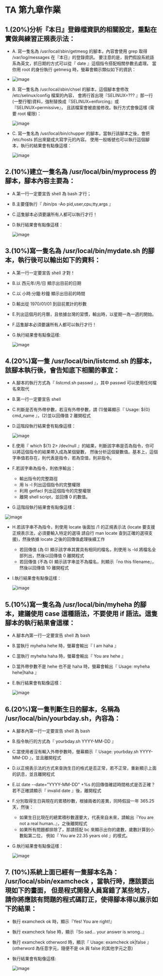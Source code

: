 # TA 第九章作業
## 1.(20%)分析『本日』登錄檔資訊的相關設定，重點在實做與練習正規表示法：
- A. 寫一隻名為 /usr/local/sbin/getmesg 的腳本，內容會使用 grep 取得 /var/log/messages 在『本日』的登錄資訊。 要注意的是，我們假設系統語系為英文，抓日期的方式可以從『 date 』這個指令搭配相關參數去處理。 當你用 root 的身份執行 getmesg 時，螢幕會顯示類似如下的資訊：
- 
  ![image](https://github.com/vbkservices/mybookword/assets/97799165/ff2fa48c-1528-48b5-972b-c84a4524d603)
- B. 寫一隻名為 /usr/local/sbin/chsel 的腳本，這個腳本會修改 /etc/selinux/config 檔案的內容， 會將行首出現『SELINUX=??? 』那一行(一整行喔)資料，強制替換成『SELINUX=enforcing』或『SELINUX=permissive』， 且該檔案會被直接修改。執行方式會像這樣 (需要 root 權限)：

  ![image](https://github.com/vbkservices/mybookword/assets/97799165/9b8cad0b-66ce-4efb-a130-84843430e0a1)
- C. 寫一隻名為 /usr/local/bin/chupper 的腳本，當執行該腳本之後，會把 /etc/hosts 抓出來變成大寫字元的內容。 使用一般帳號也可以執行這個腳本，執行的結果會有點像這樣：
  
  ![image](https://github.com/vbkservices/mybookword/assets/97799165/82e0bb38-ad52-4c2d-a74d-417164b1801b)
## 2.(10%)建立一隻名為 /usr/local/bin/myprocess 的腳本，腳本內容主要為：
- A.第一行一定要宣告 shell 為 bash 才行；
- B.主要僅執行『 /bin/ps -Ao pid,user,cpu,tty,args 』
- C.這隻腳本必須要讓所有人都可以執行才行！
- D.執行結果會有點像這樣：
  
  ![image](https://github.com/vbkservices/mybookword/assets/97799165/cd9771be-55a9-401c-ab8e-0bd43ce7f828)
## 3.(10%)寫一隻名為 /usr/local/bin/mydate.sh 的腳本，執行後可以輸出如下的資料：
- A.第一行一定要宣告 shell 才對！
- B.以 西元年/月/日 顯示出目前的日期
- C.以 小時:分鐘:秒鐘 顯示出目前的時間
- D.輸出從 1970/01/01 到目前累計的秒數
- E.列出這個月的月曆，且依據台灣的習慣，輸出時，以星期一為一週的開始。
- F.這隻腳本必須要讓所有人都可以執行才行！
- G.執行結果會有點像這樣:
  
  ![image](https://github.com/vbkservices/mybookword/assets/97799165/ae422dbb-bd10-4a05-a454-5e6cb9197672)
## 4.(20%)寫一隻 /usr/local/bin/listcmd.sh 的腳本，該腳本執行後，會告知底下相關的事宜：
- A.腳本的執行方式為『 listcmd.sh passwd 』，其中 passwd 可以使用任何檔名來取代
- B.第一行一定要宣告 shell
- C.判斷是否有外帶參數，若沒有外帶參數，請 (1)螢幕顯示『 Usage: ${0} cmd_name 』，(2)並以回傳值 2 離開程式
- D.這階段執行結果會有點像這樣：
  
  ![image](https://github.com/vbkservices/mybookword/assets/97799165/85dff885-5ccb-4e83-afd0-1b09fbcf4ec9)
- E.使用『 which ${1} 2> /dev/null 』的結果，判斷該字串是否為指令，你可以將這個指令的結果帶入成為某個變數， 然後分析這個變數值。基本上，這個字串值若存在，則代表是指令，若為空值，則非指令。
- F.若該字串為指令，則依序輸出：
  - 輸出指令的完整路徑
  - 用 ls -l 列出這個指令的完整權限
  - 利用 getfacl 列出這個指令的完整權限
  - 離開 shell script，並回傳 0 的數值。
- G.這階段執行結果會有點像這樣：
  
![image](https://github.com/vbkservices/mybookword/assets/97799165/43b18301-44ec-49e3-8cc3-39592a9090d2)
- H.若該字串不為指令，則使用 locate 後面加 /${1}$ 的正規表示法 (locate 要支援正規表示法，必須要輸入特定的選項 請自行 man locate 查到正確的選項支援)，然後依據 locate 之後的回傳值處理後續工作
  - 若回傳值 (為 0) 顯示該字串其實具有相同的檔名，則使用 ls -ld 將檔名全部列出，然後以回傳值 0 離開程式
  - 若回傳值 (不為 0) 顯示該字串並不為檔名，則顯示『no this filename』，然後以回傳值 10 離開程式
- I.執行結果會有點像這樣：
  
  ![image](https://github.com/vbkservices/mybookword/assets/97799165/e64323e0-4f6c-4284-86ed-74a98af1b618)
## 5.(10%)寫一隻名為 /usr/local/bin/myheha 的腳本，建議使用 case 這種語法，不要使用 if 語法。這隻腳本的執行結果會這樣：
- A.腳本內第一行一定要宣告 shell 為 bash
- B.當執行 myheha hehe 時，螢幕會輸出『 I am haha 』
- C.當執行 myheha haha 時，螢幕會輸出『 You are hehe 』
- D.當外帶參數不是 hehe 也不是 haha 時，螢幕會輸出『 Usage: myheha hehe|haha 』
- E.執行結果會有點像這樣：
  
  ![image](https://github.com/vbkservices/mybookword/assets/97799165/5710feee-321b-4c3e-be0a-cf3ae78dfc69)
## 6.(20%)寫一隻判斷生日的腳本，名稱為 /usr/local/bin/yourbday.sh，內容為：
- A.腳本內第一行一定要宣告 shell 為 bash
- B.指令執行的方式為『 yourbday.sh YYYY-MM-DD 』
- C.當使用者沒有輸入外帶參數時，螢幕顯示『 Usage: yourbday.sh YYYY-MM-DD 』，並且離開程式
- D.以正規表示法的方式來查詢生日的格式是否正常，若不正常，重新顯示上面的訊息，並且離開程式
- E.以 date --date="YYYY-MM-DD" +%s 的回傳值確認時間格式是否正確？若不正確請顯示『 invalid date 』後，離開程式
- F.分別取得生日與現在的累積秒數，根據兩者的差異，同時假設一年 365.25 天，然後：
  - 如果生日比現在的總累積秒數還要大，代表來自未來，請輸出『You are not a real human..』，之後離開程式
  - 如果所有問題都排除了，那請搭配 bc 來顯示出你的歲數，歲數計算到小數點第二位， 例如『 You are 22.35 years old 』的樣式。
- G.執行結果會有點像這樣：

  ![image](https://github.com/vbkservices/mybookword/assets/97799165/7635a2b7-1eed-4241-a223-d2c0cb7fa61e)
## 7. (10%)系統上面已經有一隻腳本名為： /usr/local/sbin/examcheck ，當執行時，應該要出現如下的畫面， 但是程式開發人員寫錯了某些地方，請你將應該有問題的程式碼訂正，使得腳本得以展示如下的結果：
- 執行 examcheck ok 時，顯示『Yes! You are right!』
- 執行 examcheck false 時，顯示『So sad... your answer is wrong..』
- 執行 examcheck otherword 時，顯示『 Usage: examcheck ok|false 』(otherword 為任意字元，隨便不是 ok 與 false 的其他字元之意)
- 執行結果會有點像這樣:

  ![image](https://github.com/vbkservices/mybookword/assets/97799165/2a5766b0-6836-4d41-ade3-05094c4f91bc)

